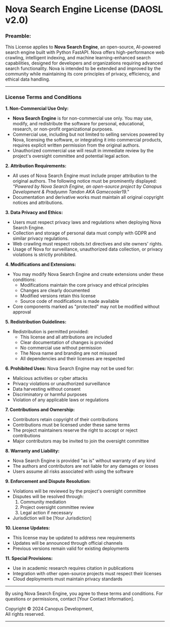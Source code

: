 
# Nova Search Engine License (DAOSL v2.0)

### Preamble:

This License applies to **Nova Search Engine**, an open-source, AI-powered search engine built with Python FastAPI. Nova offers high-performance web crawling, intelligent indexing, and machine learning-enhanced search capabilities, designed for developers and organizations requiring advanced search functionality. Nova is intended to be extended and improved by the community while maintaining its core principles of privacy, efficiency, and ethical data handling.

---

### License Terms and Conditions

**1. Non-Commercial Use Only:**
- **Nova Search Engine** is for non-commercial use only. You may use, modify, and redistribute the software for personal, educational, research, or non-profit organizational purposes.
- Commercial use, including but not limited to selling services powered by Nova, licensing the software, or integrating it into commercial products, requires explicit written permission from the original authors.
- Unauthorized commercial use will result in immediate review by the project's oversight committee and potential legal action.

**2. Attribution Requirements:**
- All uses of Nova Search Engine must include proper attribution to the original authors. The following notice must be prominently displayed:
  _"Powered by Nova Search Engine, an open-source project by Canopus Development & Pradyumn Tandon AKA Gamecooler19."_
- Documentation and derivative works must maintain all original copyright notices and attributions.

**3. Data Privacy and Ethics:**
- Users must respect privacy laws and regulations when deploying Nova Search Engine.
- Collection and storage of personal data must comply with GDPR and similar privacy regulations.
- Web crawling must respect robots.txt directives and site owners' rights.
- Usage of Nova for surveillance, unauthorized data collection, or privacy violations is strictly prohibited.

**4. Modifications and Extensions:**
- You may modify Nova Search Engine and create extensions under these conditions:
  - Modifications maintain the core privacy and ethical principles
  - Changes are clearly documented
  - Modified versions retain this license
  - Source code of modifications is made available
- Core components marked as "protected" may not be modified without approval

**5. Redistribution Guidelines:**
- Redistribution is permitted provided:
  - This license and all attributions are included
  - Clear documentation of changes is provided
  - No commercial use without permission
  - The Nova name and branding are not misused
  - All dependencies and their licenses are respected

**6. Prohibited Uses:**
Nova Search Engine may not be used for:
- Malicious activities or cyber attacks
- Privacy violations or unauthorized surveillance
- Data harvesting without consent
- Discriminatory or harmful purposes
- Violation of any applicable laws or regulations

**7. Contributions and Ownership:**
- Contributors retain copyright of their contributions
- Contributions must be licensed under these same terms
- The project maintainers reserve the right to accept or reject contributions
- Major contributors may be invited to join the oversight committee

**8. Warranty and Liability:**
- Nova Search Engine is provided "as is" without warranty of any kind
- The authors and contributors are not liable for any damages or losses
- Users assume all risks associated with using the software

**9. Enforcement and Dispute Resolution:**
- Violations will be reviewed by the project's oversight committee
- Disputes will be resolved through:
  1. Community mediation
  2. Project oversight committee review
  3. Legal action if necessary
- Jurisdiction will be [Your Jurisdiction]

**10. License Updates:**
- This license may be updated to address new requirements
- Updates will be announced through official channels
- Previous versions remain valid for existing deployments

**11. Special Provisions:**
- Use in academic research requires citation in publications
- Integration with other open-source projects must respect their licenses
- Cloud deployments must maintain privacy standards

---

By using Nova Search Engine, you agree to these terms and conditions. For questions or permissions, contact [Your Contact Information].

Copyright © 2024 Canopus Development,           
All rights reserved.

---
